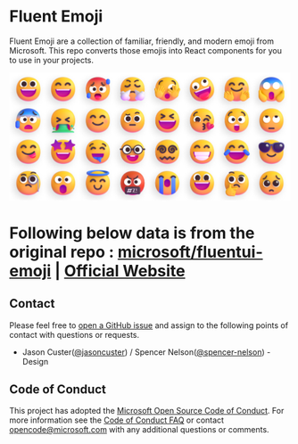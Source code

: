 # Fluent Emoji

Fluent Emoji are a collection of familiar, friendly, and modern emoji from Microsoft. This repo converts those emojis into React components for you to use in your projects.

![Fluent Emoji](src/art/readme_banner.webp)


# Following below data is from the original repo : [microsoft/fluentui-emoji](https://github.com/microsoft/fluentui-emoji) | [Official Website](https://fluentemoji.com/)
## Contact

Please feel free to [open a GitHub issue](https://github.com/microsoft/fluentui-emoji/issues/new) and assign to the following points of contact with questions or requests.

- Jason Custer([@jasoncuster](https://github.com/jasoncuster)) / Spencer Nelson([@spencer-nelson](https://github.com/spencer-nelson)) - Design

## Code of Conduct

This project has adopted the [Microsoft Open Source Code of Conduct](https://opensource.microsoft.com/codeofconduct). For more information see the [Code of Conduct FAQ](https://opensource.microsoft.com/codeofconduct/faq/) or contact opencode@microsoft.com with any additional questions or comments.
